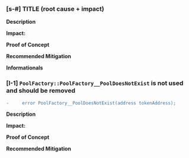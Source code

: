 ### [s-#] TITLE (root cause + impact)

**Description**

**Impact:**

**Proof of Concept**

**Recommended Mitigation**

**Informationals**

### [I-1] `PoolFactory::PoolFactory__PoolDoesNotExist` is not used and should be removed

```diff
-     error PoolFactory__PoolDoesNotExist(address tokenAddress);
```

**Description**

**Impact:**

**Proof of Concept**

**Recommended Mitigation**
